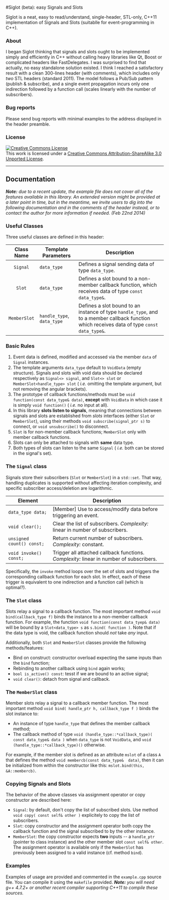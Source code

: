 #Siglot (beta): easy Signals and Slots

Siglot is a neat, easy to read/understand, single-header, STL-only, C++11 implementation of Signals and Slots (suitablle for event-programming in C++).

### About

I began Siglot thinking that signals and slots ought to be implemented simply and efficiently in C++ without calling heavy libraries like Qt, Boost or complicated headers like FastDelegates. I was surprised to find that actually, no easy standalone solution existed. I think I reached a satisfactory result with a clean 300-lines header (with comments), which includes only _two_ STL headers (standard 2011). The model follows a Pub/Sub pattern (publish & subscribe), and a single event propagation incurs only one indirection followed by a function call (scales linearly with the number of subscribers).

### Bug reports

Please send bug reports with minimal examples to the address displayed in the header preamble.

### License

<a rel="license" href="http://creativecommons.org/licenses/by-sa/3.0/deed.en_US"><img alt="Creative Commons License" style="border-width:0" src="http://i.creativecommons.org/l/by-sa/3.0/88x31.png" /></a><br />This work is licensed under a <a rel="license" href="http://creativecommons.org/licenses/by-sa/3.0/deed.en_US">Creative Commons Attribution-ShareAlike 3.0 Unported License</a>.

---

## Documentation

_**Note:** due to a recent update, the example file does not cover all of the features available in this library. An extended version might be provided at a later point in time, but in the meantime, we invite users to dig into the following documentation and in the comments of the header instead, or to contact the author for more information if needed. (Feb 22nd 2014)_

### Useful Classes

Three useful classes are defined in this header:

| Class Name   | Template Parameters | Description |
|:---:|---|---|
| `Signal`     | `data_type` | Defines a signal sending data of type `data_type`. |
| `Slot`       | `data_type` | Defines a slot bound to a non-member callback function, which receives data of type `const data_type&`. |
| `MemberSlot` | `handle_type`, `data_type` | Defines a slot bound to an instance of type `handle_type`, and to a member callback function which receives data of type `const data_type&`. |

### Basic Rules

1. Event data is defined, modified and accessed via the member `data` of `Signal` instances.
1. The template arguments `data_type` default to `VoidData` (empty structure). Signals and slots with void data should be declared respectively as `Signal<> signal`, and `Slot<> slot` or `MemberSlot<handle_type> slot` ( _i.e._ omitting the template argument, but not removing the angular brackets).
1. The prototype of callback functions/methods must be `void function(const data_type& data)`, **except** with `VoidData` in which case it is simply `void function()` ( _i.e._ no input at all).
1. In this library **slots listen to signals**, meaning that connections between signals and slots are established from _slots_ interfaces (either `Slot` or `MemberSlot`), using their methods `void subscribe(signal_ptr s)` to connect, or `void unsubscribe()` to disconnect.
1. `Slot` is for non-member callback functions; `MemberSlot` only with member callback functions.
1. Slots can only be attached to signals with **same** data type.
1. Both types of slots can listen to the same `Signal` ( _i.e._ both can be stored in the signal's set).

### The `Signal` class

Signals store their subscribers (`Slot` or `MemberSlot`) in a `std::set`. That way, handling duplicates is supported without affecting iteration complexity, and specific subscriber access/deletion are logarithmic.

| Element | Description |
|---|---|
| `data_type data;` | [Member] Use to access/modify data before triggering an event. |
| `void clear();` | Clear the list of subscribers. _Complexity:_ linear in number of subscribers. |
| `unsigned count() const;` | Return current number of subscribers. _Complexity:_ constant. |
| `void invoke() const;` | Trigger all attached callback functions. _Complexity:_ linear in number of subscribers. |

Specifically, the `invoke` method loops over the set of slots and triggers the corresponding callback function for each slot. In effect, each of these trigger is equivalent to one indirection and a function call (which is optimal?).

### The `Slot` class

Slots relay a signal to a callback function. The most important method `void bind(callback_type f)` binds the instance to a non-member callback function. For example, the function `void function(const data_tyep& data)` will be bound by a `Slot<data_type> s` as `s.bind( function )`. Note that if the data type is void, the callback function should _not_ take _any_ input.

Additionally, both `Slot` and `MemberSlot` classes provide the following methods/features:
+ Bind on construct: constructor overload expecting the same inputs than the `bind` function;
+ Rebinding to another callback using `bind` again works;
+ `bool is_active() const`: tesst if we are bound to an active signal;
+ `void clear()`: detach from signal and callback.

### The `MemberSlot` class

Member slots relay a signal to a callback member function. The most important method `void bind( handle_ptr h, callback_type f )` binds the slot instance to:

+ An instance of type `handle_type` that defines the member callback method; 
+ The callback method of type `void (handle_type::*callback_type)( const data_type& data )` when `data_type` is not `VoidData`, and `void (handle_type::*callback_type)()` otherwise.

For example, if the member slot is defined as an attribute `mslot` of a class `A` that defines the method `void membercb(const data_type&  data)`, then it can be initialized from within the constructor like this: `mslot.bind(this, &A::membercb)`.

### Copying Signals and Slots

The behavior of the above classes via assignment operator or copy constructor are described here:

+ `Signal`: by default, don't copy the list of subscribed slots. Use method `void copy( const self& other )` explicitely to copy the list of subscribers.
+ `Slot`: copy constructor and the assignment operator both copy the callback function and the signal subscribed to by the other instance.
+ `MemberSlot`: the copy constructor expects **two** inputs -- a `handle_ptr` (pointer to class instance) and the other member slot `const self& other`. The assignment operator is available only if the `MemberSlot` has previously been assigned to a valid instance (cf. method `bind`).

### Examples

Examples of usage are provided and commented in the `example.cpp` source file. You can compile it using the `makefile` provided.
_**Note:** you will need g++ 4.7.2+ or another recent compiler supporting C++11 to compile these sources._
